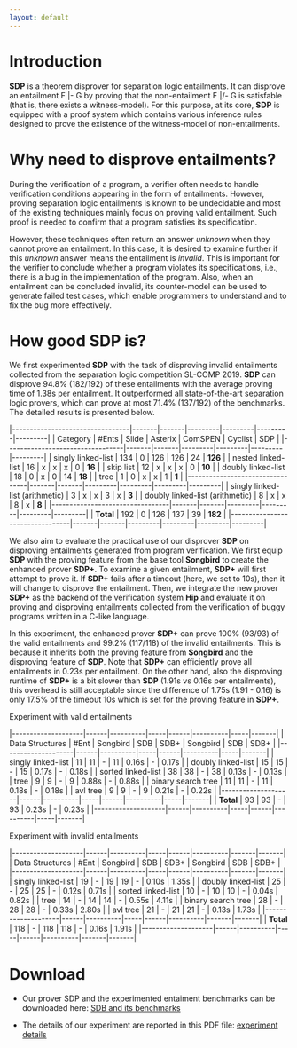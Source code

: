 ```yaml
---
layout: default
---
```


# Introduction

**SDP** is a theorem disprover for separation logic entailments. It can
disprove an entailment F |- G by proving that the non-entailment F |/- G
is satisfable (that is, there exists a witness-model). For this purpose,
at its core, **SDP** is equipped with a proof system which contains
various inference rules designed to prove the existence of the
witness-model of non-entailments.

# Why need to disprove entailments?

During the verification of a program, a verifier often needs to handle
verification conditions appearing in the form of entailments. However,
proving separation logic entailments is known to be undecidable and most
of the existing techniques mainly focus on proving valid entailment.
Such proof is needed to confirm that a program satisfies its
specification.

However, these techniques often return an answer *unknown* when they
cannot prove an entailment. In this case, it is desired to examine
further if this *unknown* answer means the entailment is *invalid*. This
is important for the verifier to conclude whether a program violates its
specifications, i.e., there is a bug in the implementation of the
program. Also, when an entailment can be concluded invalid, its
counter-model can be used to generate failed test cases, which enable
programmers to understand and to fix the bug more effectively.

# How good SDP is?

We first experimented **SDP** with the task of disproving invalid
entailments collected from the separation logic competition
SL-COMP 2019. **SDP** can disprove 94.8% (182/192) of these entailments
with the average proving time of 1.38s per entailment. It outperformed
all state-of-the-art separation logic provers, which can prove at most
71.4% (137/192) of the benchmarks. The detailed results is presented
below.

|---------------------------------|-------|-------|---------|---------|---------|---------|
| Category                        | #Ents | Slide | Asterix | ComSPEN | Cyclist | SDP     |
|---------------------------------|-------|-------|---------|---------|---------|---------|
| singly linked-list              |   134 | 0     | 126     |     126 |      24 | **126** |
| nested linked-list              |    16 | x     | x       |       x |       0 | **16**  |
| skip list                       |    12 | x     | x       |       x |       0 | **10**  |
| doubly linked-list              |    18 | 0     | x       |       0 |      14 | **18**  |
| tree                            |     1 | 0     | x       |       x |       1 | **1**   |
|---------------------------------|-------|-------|---------|---------|---------|---------|
| singly linked-list (arithmetic) |     3 | x     | x       |       3 |       x | **3**   |
| doubly linked-list (arithmetic) |     8 | x     | x       |       8 |       x | **8**   |
|---------------------------------|-------|-------|---------|---------|---------|---------|
| **Total**                       |   192 | 0     | 126     |     137 |      39 | **182** |
|---------------------------------|-------|-------|---------|---------|---------|---------|


We also aim to evaluate the practical use of our disprover **SDP** on
disproving entailments generated from program verification. We first
equip **SDP** with the proving feature from the base tool **Songbird**
to create the enhanced prover **SDP+**. To examine a given entailment,
**SDP+** will first attempt to prove it. If **SDP+** fails after a
timeout (here, we set to 10s), then it will change to disprove the
entailment. Then, we integrate the new prover **SDP+** as the backend of
the verification system **Hip** and evaluate it on proving and
disproving entailments collected from the verification of buggy
programs written in a C-like language. 

In this experiment, the enhanced prover **SDP+** can prove 100% (93/93)
of the valid entailments and 99.2\% (117/118) of the invalid
entailments. This is because it inherits both the proving feature from
**Songbird** and the disproving feature of **SDP**. Note that **SDP+**
can efficiently prove all entailments in 0.23s per entailment. On the
other hand, also the disproving runtime of **SDP+** is a bit slower than
**SDP** (1.91s vs 0.16s per entailments), this overhead is still
acceptable since the difference of 1.75s (1.91 - 0.16) is only 17.5\% of
the timeout 10s which is set for the proving feature in **SDP+**.

Experiment with valid entailments

|--------------------|------|----------|-----|------|----------|-----|-------|
| Data Structures    | #Ent | Songbird | SDB | SDB+ | Songbird | SDB | SDB+  |
|--------------------|------|----------|-----|------|----------|-----|-------|
| singly linked-list |   11 |       11 | -   |   11 | 0.16s    | -   | 0.17s |
| doubly linked-list |   15 |       15 | -   |   15 | 0.17s    | -   | 0.18s |
| sorted linked-list |   38 |       38 | -   |   38 | 0.13s    | -   | 0.13s |
| tree               |    9 |        9 | -   |    9 | 0.88s    | -   | 0.88s |
| binary search tree |   11 |       11 | -   |   11 | 0.18s    | -   | 0.18s |
| avl tree           |    9 |        9 | -   |    9 | 0.21s    | -   | 0.22s |
|--------------------|------|----------|-----|------|----------|-----|-------|
| **Total**          |   93 |       93 | -   |   93 | 0.23s    | -   | 0.23s |
|--------------------|------|----------|-----|------|----------|-----|-------|

Experiment with invalid entailments

|--------------------|------|----------|-----|------|----------|-------|-------|
| Data Structures    | #Ent | Songbird | SDB | SDB+ | Songbird | SDB   | SDB+  |
|--------------------|------|----------|-----|------|----------|-------|-------|
| singly linked-list |   19 | -        |  19 |   19 | -        | 0.10s | 1.35s |
| doubly linked-list |   25 | -        |  25 |   25 | -        | 0.12s | 0.71s |
| sorted linked-list |   10 | -        |  10 |   10 | -        | 0.04s | 0.82s |
| tree               |   14 | -        |  14 |   14 | -        | 0.55s | 4.11s |
| binary search tree |   28 | -        |  28 |   28 | -        | 0.33s | 2.80s |
| avl tree           |   21 | -        |  21 |   21 | -        | 0.13s | 1.73s |
|--------------------|------|----------|-----|------|----------|-------|-------|
| **Total**          |  118 | -        | 118 |  118 | -        | 0.16s | 1.91s |
|--------------------|------|----------|-----|------|----------|-------|-------|

# Download

- Our prover SDP and the experimented entaiment benchmarks can be
  downloaded here: [SDB and its
  benchmarks](https://www.dropbox.com/s/bzsh70pm6n50oaf/prover-benchmarks.zip)

- The details of our experiment are reported in this PDF file:
  [experiment details](https://www.dropbox.com/s/i2n1jgswu6o9h3f/FM19-experiment.pdf)
